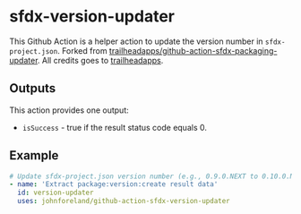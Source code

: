 # sfdx-version-updater

This Github Action is a helper action to update the version number in `sfdx-project.json`. Forked from [trailheadapps/github-action-sfdx-packaging-updater](https://github.com/trailheadapps/github-action-sfdx-packaging-updater). All credits goes to [trailheadapps](https://github.com/trailheadapps).

## Outputs

This action provides one output:

-   `isSuccess` - true if the result status code equals 0.

## Example

```yml
# Update sfdx-project.json version number (e.g., 0.9.0.NEXT to 0.10.0.NEXT)
- name: 'Extract package:version:create result data'
  id: version-updater
  uses: johnforeland/github-action-sfdx-version-updater
```

